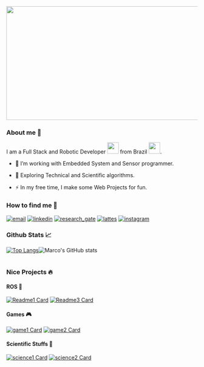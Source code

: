 <div align="center">
  <img src="https://media.giphy.com/media/dWesBcTLavkZuG35MI/giphy.gif" width="600" height="300"/>
</div>

### About me 👋

I am a Full Stack and Robotic Developer <img src="https://media.giphy.com/media/WUlplcMpOCEmTGBtBW/giphy.gif" width="30"> from Brazil <img src="https://media2.giphy.com/media/L1RCuTvmJILT2/200w.webp?cid=ecf05e47y6ydtny7oim6pbun1rhouxb7kadt75bi3hfkq4vk&rid=200w.webp&ct=g" width="30">.

- :telescope: I’m working with Embedded System and Sensor programmer.

- :seedling: Exploring Technical and Scientific algorithms.

- :zap: In my free time, I make some Web Projects for fun.

### How to find me 👀

[![email](https://img.shields.io/badge/email%20me-D14836?style=for-the-badge&logo=gmail&logoColor=white)](mailto:gabbyru2@gmail.com)
[![linkedin](https://img.shields.io/badge/visit%20my%20LinkedIn-0077B5?style=for-the-badge&logo=linkedin&logoColor=white)](ww.linkedin.com/in/m-moura97/)
[![research_gate](https://img.shields.io/badge/check%20my%20researches-00CCBB.svg?&style=for-the-badge&logo=ResearchGate&logoColor=white)](https://www.researchgate.net/profile/Marcos-Moura-6)
[![lattes](https://img.shields.io/badge/lattes%20plataform-2DAAE9?style=for-the-badge&logo=lattes&logoColor=white)](http://lattes.cnpq.br/1975235571252981)
[![instagram](https://img.shields.io/badge/Follow%20my%20instagram-E4405F?style=for-the-badge&logo=instagram&logoColor=white)](https://www.instagram.com/markin_moura97/)


### Github Stats 📈

[![Top Langs](https://github-readme-stats.vercel.app/api/top-langs/?username=marcos-moura97&layout=compact&line_height=20&card_width=250)](https://github.com/anuraghazra/github-readme-stats)![Marco's GitHub stats](https://github-readme-stats.vercel.app/api?username=marcos-moura97&show_icons=true&theme=default&line_height=20&card_width=200)

#
### Nice Projects 🔥

#### ROS 🤖
  [![Readme1 Card](https://github-readme-stats.vercel.app/api/pin/?username=marcos-moura97&repo=mcqueen_ros&line_height=35&card_width=100)](https://github.com/marcos-moura97/mcqueen_ros)
  [![Readme3 Card](https://github-readme-stats.vercel.app/api/pin/?username=marcos-moura97&repo=video_stream_ros2&line_height=35&card_width=100)](https://github.com/marcos-moura97/video_stream_ros2)
  
#### Games 🎮
  [![game1 Card](https://github-readme-stats.vercel.app/api/pin/?username=marcos-moura97&repo=jogo_dinossauro__brasil_2020&line_height=35&card_width=100)](https://github.com/marcos-moura97/jogo_dinossauro__brasil_2020)
  [![game2 Card](https://github-readme-stats.vercel.app/api/pin/?username=marcos-moura97&repo=jogos&line_height=100&card_width=100)](https://github.com/marcos-moura97/jogos)
  
#### Scientific Stuffs 🧪
  [![science1 Card](https://github-readme-stats.vercel.app/api/pin/?username=marcos-moura97&repo=eletromagnetism_python&line_height=35&card_width=100)](https://github.com/marcos-moura97/eletromagnetism_python)
  [![science2 Card](https://github-readme-stats.vercel.app/api/pin/?username=marcos-moura97&repo=naca_profile_plot&line_height=50&card_width=100)](https://github.com/marcos-moura97/naca_profile_plot)
